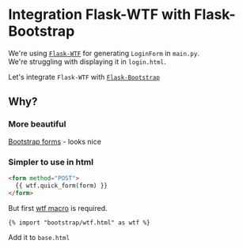 # Integration Flask-WTF with Flask-Bootstrap


We're using [`Flask-WTF`](https://flask-wtf.readthedocs.io/en/stable/quickstart.html#creating-forms)
for generating `LoginForm` in `main.py`.  
We're struggling with displaying it in `login.html`.

Let's integrate `Flask-WTF` with [`Flask-Bootstrap`](https://pythonhosted.org/Flask-Bootstrap/basic-usage.html)

## Why?
### More beautiful
[Bootstrap forms](https://getbootstrap.com/docs/3.3/css/#forms) -
looks nice

### Simpler to use in html
```html
<form method="POST">
  {{ wtf.quick_form(form) }}
</form>
```

But first [wtf macro](https://pythonhosted.org/Flask-Bootstrap/macros.html#macros) is required.
```html
{% import "bootstrap/wtf.html" as wtf %}
```
Add it to `base.html`